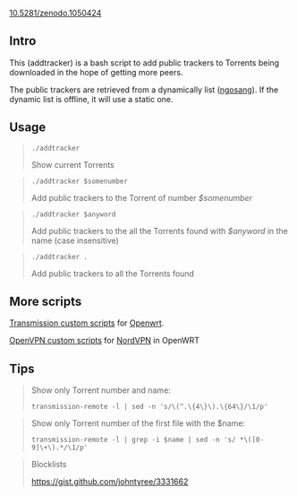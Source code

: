 
[10.5281/zenodo.1050424](https://doi.org/10.5281/zenodo.1050424)

## Intro
This (addtracker) is a bash script to add public trackers to Torrents being downloaded in the hope of getting more peers.

The public trackers are retrieved from a dynamically list ([ngosang](https://github.com/ngosang/trackerslist)). If the dynamic list is offline, it will use a static one.

## Usage

> ```./addtracker```
>
> Show current Torrents

> ```./addtracker $somenumber```
>
> Add public trackers to the Torrent of number *$somenumber*


> ```./addtracker $anyword```
>
> Add public trackers to the all the Torrents found with *$anyword* in the name (case insensitive)

>```./addtracker .```
>
> Add public trackers to all the Torrents found


## More scripts

[Transmission custom scripts](../../tree/transmission) for [Openwrt](http://www.openwrt.org).

[OpenVPN custom scripts](../../tree/nordvpn/) for [NordVPN](https://ref.nordvpn.com/?id=69780735) in OpenWRT


## Tips

> Show only Torrent number and name:
>
> ```transmission-remote -l | sed -n 's/\(^.\{4\}\).\{64\}/\1/p'```

> Show only Torrent number of the first file with the $name:
>
> ```transmission-remote -l | grep -i $name | sed -n 's/ *\([0-9]\+\).*/\1/p'```

> Blocklists
>
> https://gist.github.com/johntyree/3331662
